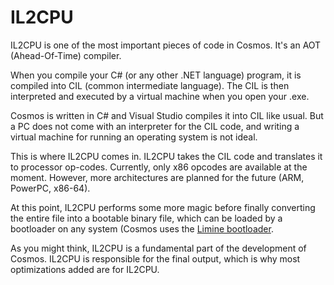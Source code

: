 # IL2CPU

IL2CPU is one of the most important pieces of code in Cosmos. It's an AOT (Ahead-Of-Time) compiler.

When you compile your C# (or any other .NET language) program, it is compiled into CIL (common intermediate language). The CIL is then interpreted and executed by a virtual machine when you open your .exe.

Cosmos is written in C# and Visual Studio compiles it into CIL like usual. But a PC does not come with an interpreter for the CIL code, and writing a virtual machine for running an operating system is not ideal.

This is where IL2CPU comes in. IL2CPU takes the CIL code and translates it to processor op-codes. Currently, only x86 opcodes are available at the moment. However, more architectures are planned for the future (ARM, PowerPC, x86-64).

At this point, IL2CPU performs some more magic before finally converting the entire file into a bootable binary file, which can be loaded by a bootloader on any system (Cosmos uses the [Limine bootloader](https://github.com/limine-bootloader/limine).

As you might think, IL2CPU is a fundamental part of the development of Cosmos. IL2CPU is responsible for the final output, which is why most optimizations added are for IL2CPU.